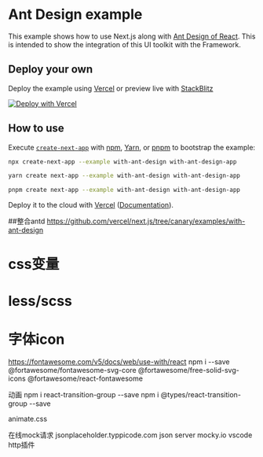 # Ant Design example

This example shows how to use Next.js along with [Ant Design of React](https://ant.design). This is intended to show the integration of this UI toolkit with the Framework.

## Deploy your own

Deploy the example using [Vercel](https://vercel.com?utm_source=github&utm_medium=readme&utm_campaign=next-example) or preview live with [StackBlitz](https://stackblitz.com/github/vercel/next.js/tree/canary/examples/with-ant-design)

[![Deploy with Vercel](https://vercel.com/button)](https://vercel.com/new/git/external?repository-url=https://github.com/vercel/next.js/tree/canary/examples/with-ant-design&project-name=with-ant-design&repository-name=with-ant-design)

## How to use

Execute [`create-next-app`](https://github.com/vercel/next.js/tree/canary/packages/create-next-app) with [npm](https://docs.npmjs.com/cli/init), [Yarn](https://yarnpkg.com/lang/en/docs/cli/create/), or [pnpm](https://pnpm.io) to bootstrap the example:

```bash
npx create-next-app --example with-ant-design with-ant-design-app
```

```bash
yarn create next-app --example with-ant-design with-ant-design-app
```

```bash
pnpm create next-app --example with-ant-design with-ant-design-app
```

Deploy it to the cloud with [Vercel](https://vercel.com/new?utm_source=github&utm_medium=readme&utm_campaign=next-example) ([Documentation](https://nextjs.org/docs/deployment)).


##整合antd
https://github.com/vercel/next.js/tree/canary/examples/with-ant-design

# css变量
# less/scss

# 字体icon
https://fontawesome.com/v5/docs/web/use-with/react
npm i --save @fortawesome/fontawesome-svg-core @fortawesome/free-solid-svg-icons @fortawesome/react-fontawesome  


动画
npm i react-transition-group --save
npm i @types/react-transition-group --save

animate.css

在线mock请求
jsonplaceholder.typpicode.com
json server
mocky.io
vscode http插件